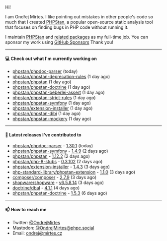 Hi!

I am Ondřej Mirtes. I like pointing out mistakes in other people's code so much that I created [PHPStan](https://phpstan.org/), a popular open-source static analysis tool that focuses on finding bugs in PHP code without running it.

I maintain [PHPStan](https://github.com/phpstan/phpstan) and [related packages](https://github.com/phpstan/) as my full-time job. You can sponsor my work using [GitHub Sponsors](https://github.com/sponsors/ondrejmirtes) Thank you!

---

#### 💻 Check out what I'm currently working on

- [phpstan/phpdoc-parser](https://github.com/phpstan/phpdoc-parser) (today)
- [phpstan/phpstan-deprecation-rules](https://github.com/phpstan/phpstan-deprecation-rules) (1 day ago)
- [phpstan/phpstan](https://github.com/phpstan/phpstan) (1 day ago)
- [phpstan/phpstan-doctrine](https://github.com/phpstan/phpstan-doctrine) (1 day ago)
- [phpstan/phpstan-beberlei-assert](https://github.com/phpstan/phpstan-beberlei-assert) (1 day ago)
- [phpstan/phpstan-strict-rules](https://github.com/phpstan/phpstan-strict-rules) (1 day ago)
- [phpstan/phpstan-symfony](https://github.com/phpstan/phpstan-symfony) (1 day ago)
- [phpstan/extension-installer](https://github.com/phpstan/extension-installer) (1 day ago)
- [phpstan/phpstan-dibi](https://github.com/phpstan/phpstan-dibi) (1 day ago)
- [phpstan/phpstan-mockery](https://github.com/phpstan/phpstan-mockery) (1 day ago)

---

#### 🔭 Latest releases I've contributed to

- [phpstan/phpdoc-parser](https://github.com/phpstan/phpdoc-parser) - [1.30.1](https://github.com/phpstan/phpdoc-parser/releases/tag/1.30.1) (today)
- [phpstan/phpstan-symfony](https://github.com/phpstan/phpstan-symfony) - [1.4.9](https://github.com/phpstan/phpstan-symfony/releases/tag/1.4.9) (2 days ago)
- [phpstan/phpstan](https://github.com/phpstan/phpstan) - [1.12.2](https://github.com/phpstan/phpstan/releases/tag/1.12.2) (2 days ago)
- [phpstan/php-8-stubs](https://github.com/phpstan/php-8-stubs) - [0.3.102](https://github.com/phpstan/php-8-stubs/releases/tag/0.3.102) (2 days ago)
- [phpstan/extension-installer](https://github.com/phpstan/extension-installer) - [1.4.3](https://github.com/phpstan/extension-installer/releases/tag/1.4.3) (3 days ago)
- [php-standard-library/phpstan-extension](https://github.com/php-standard-library/phpstan-extension) - [1.1.0](https://github.com/php-standard-library/phpstan-extension/releases/tag/1.1.0) (3 days ago)
- [composer/composer](https://github.com/composer/composer) - [2.7.9](https://github.com/composer/composer/releases/tag/2.7.9) (3 days ago)
- [shopware/shopware](https://github.com/shopware/shopware) - [v6.5.8.14](https://github.com/shopware/shopware/releases/tag/v6.5.8.14) (3 days ago)
- [doctrine/dbal](https://github.com/doctrine/dbal) - [4.1.1](https://github.com/doctrine/dbal/releases/tag/4.1.1) (4 days ago)
- [phpstan/phpstan-doctrine](https://github.com/phpstan/phpstan-doctrine) - [1.5.3](https://github.com/phpstan/phpstan-doctrine/releases/tag/1.5.3) (6 days ago)

---

#### 📫 How to reach me

- Twitter: [@OndrejMirtes](https://twitter.com/ondrejmirtes)
- Mastodon: [@OndrejMirtes@phpc.social](https://phpc.social/@OndrejMirtes)
- Email: [ondrej@mirtes.cz](mailto:ondrej@mirtes.cz)
